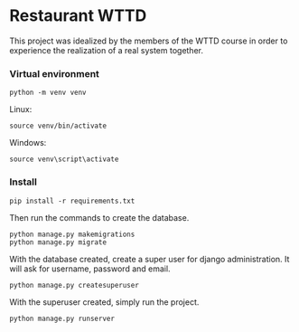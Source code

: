 # Restaurant WTTD

This project was idealized by the members of the WTTD course in order to experience the realization of a real system together.
### Virtual environment

    python -m venv venv

Linux:

    source venv/bin/activate

Windows:

    source venv\script\activate

### Install

    pip install -r requirements.txt

Then run the commands to create the database.

    python manage.py makemigrations
    python manage.py migrate

With the database created, create a super user for django administration.
It will ask for username, password and email.

    python manage.py createsuperuser

With the superuser created, simply run the project.

    python manage.py runserver
